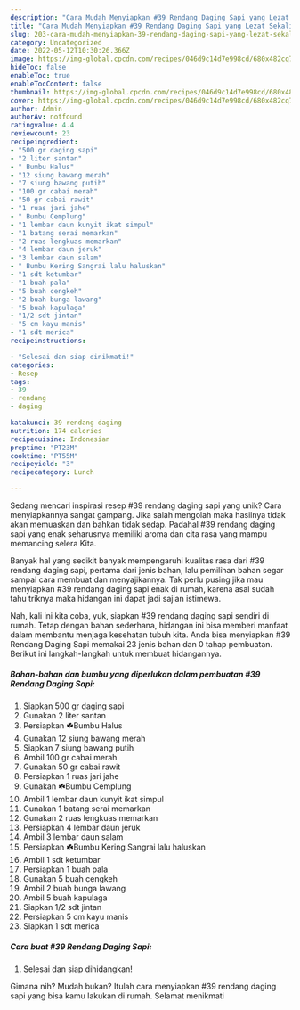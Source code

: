 ```yaml
---
description: "Cara Mudah Menyiapkan #39 Rendang Daging Sapi yang Lezat Sekali"
title: "Cara Mudah Menyiapkan #39 Rendang Daging Sapi yang Lezat Sekali"
slug: 203-cara-mudah-menyiapkan-39-rendang-daging-sapi-yang-lezat-sekali
category: Uncategorized
date: 2022-05-12T10:30:26.366Z
image: https://img-global.cpcdn.com/recipes/046d9c14d7e998cd/680x482cq70/39-rendang-daging-sapi-foto-resep-utama.jpg
hideToc: false
enableToc: true
enableTocContent: false
thumbnail: https://img-global.cpcdn.com/recipes/046d9c14d7e998cd/680x482cq70/39-rendang-daging-sapi-foto-resep-utama.jpg
cover: https://img-global.cpcdn.com/recipes/046d9c14d7e998cd/680x482cq70/39-rendang-daging-sapi-foto-resep-utama.jpg
author: Admin
authorAv: notfound
ratingvalue: 4.4
reviewcount: 23
recipeingredient:
- "500 gr daging sapi"
- "2 liter santan"
- " Bumbu Halus"
- "12 siung bawang merah"
- "7 siung bawang putih"
- "100 gr cabai merah"
- "50 gr cabai rawit"
- "1 ruas jari jahe"
- " Bumbu Cemplung"
- "1 lembar daun kunyit ikat simpul"
- "1 batang serai memarkan"
- "2 ruas lengkuas memarkan"
- "4 lembar daun jeruk"
- "3 lembar daun salam"
- " Bumbu Kering Sangrai lalu haluskan"
- "1 sdt ketumbar"
- "1 buah pala"
- "5 buah cengkeh"
- "2 buah bunga lawang"
- "5 buah kapulaga"
- "1/2 sdt jintan"
- "5 cm kayu manis"
- "1 sdt merica"
recipeinstructions:

- "Selesai dan siap dinikmati!"
categories:
- Resep
tags:
- 39
- rendang
- daging

katakunci: 39 rendang daging 
nutrition: 174 calories
recipecuisine: Indonesian
preptime: "PT23M"
cooktime: "PT55M"
recipeyield: "3"
recipecategory: Lunch

---
```





Sedang mencari inspirasi resep #39 rendang daging sapi yang unik? Cara menyiapkannya sangat gampang. Jika salah mengolah maka hasilnya tidak akan memuaskan dan bahkan tidak sedap. Padahal #39 rendang daging sapi yang enak seharusnya memiliki aroma dan cita rasa yang mampu memancing selera Kita.







Banyak hal yang sedikit banyak mempengaruhi kualitas rasa dari #39 rendang daging sapi, pertama dari jenis bahan, lalu pemilihan bahan segar sampai cara membuat dan menyajikannya. Tak perlu pusing jika mau menyiapkan #39 rendang daging sapi enak di rumah, karena asal sudah tahu triknya maka hidangan ini dapat jadi sajian istimewa.






Nah, kali ini kita coba, yuk, siapkan #39 rendang daging sapi sendiri di rumah. Tetap dengan bahan sederhana, hidangan ini bisa memberi manfaat dalam membantu menjaga kesehatan tubuh kita. Anda bisa menyiapkan #39 Rendang Daging Sapi memakai 23 jenis bahan dan 0 tahap pembuatan. Berikut ini langkah-langkah untuk membuat hidangannya.

<!--inarticleads1-->

##### Bahan-bahan dan bumbu yang diperlukan dalam pembuatan #39 Rendang Daging Sapi:

1. Siapkan 500 gr daging sapi
1. Gunakan 2 liter santan
1. Persiapkan  ☘️Bumbu Halus
1. Gunakan 12 siung bawang merah
1. Siapkan 7 siung bawang putih
1. Ambil 100 gr cabai merah
1. Gunakan 50 gr cabai rawit
1. Persiapkan 1 ruas jari jahe
1. Gunakan  ☘️Bumbu Cemplung
1. Ambil 1 lembar daun kunyit ikat simpul
1. Gunakan 1 batang serai memarkan
1. Gunakan 2 ruas lengkuas memarkan
1. Persiapkan 4 lembar daun jeruk
1. Ambil 3 lembar daun salam
1. Persiapkan  ☘️Bumbu Kering Sangrai lalu haluskan
1. Ambil 1 sdt ketumbar
1. Persiapkan 1 buah pala
1. Gunakan 5 buah cengkeh
1. Ambil 2 buah bunga lawang
1. Ambil 5 buah kapulaga
1. Siapkan 1/2 sdt jintan
1. Persiapkan 5 cm kayu manis
1. Siapkan 1 sdt merica




<!--inarticleads2-->

##### Cara buat #39 Rendang Daging Sapi:


1. Selesai dan siap dihidangkan!



Gimana nih? Mudah bukan? Itulah cara menyiapkan #39 rendang daging sapi yang bisa kamu lakukan di rumah. Selamat menikmati

